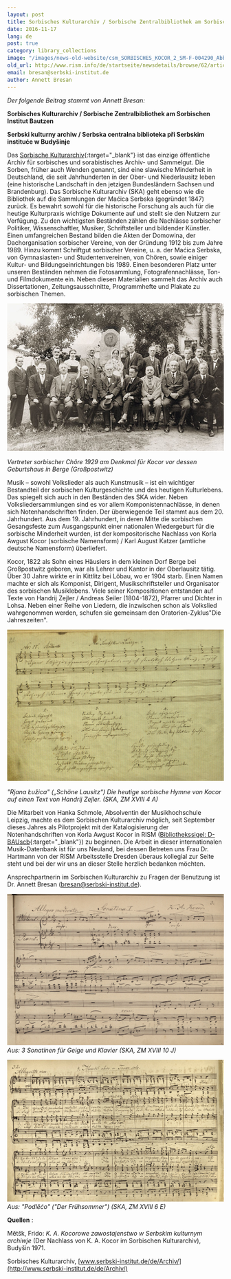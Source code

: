 ```yaml
---
layout: post
title: Sorbisches Kulturarchiv / Sorbische Zentralbibliothek am Sorbischen Institut Bautzen
date: 2016-11-17
lang: de
post: true
category: library_collections
image: "/images/news-old-website/csm_SORBISCHES_KOCOR_2_SM-F-004290_Abb04_ed12fc2ada.jpg"
old_url: http://www.rism.info/de/startseite/newsdetails/browse/62/article/64/the-archive-of-the-sorbian-institute-in-germany.html
email: bresan@serbski-institut.de
author: Annett Bresan
---
```


_Der folgende Beitrag stammt von Annett Bresan:_

**Sorbisches Kulturarchiv / Sorbische Zentralbibliothek am Sorbischen Institut Bautzen**

**Serbski kulturny archiw / Serbska centralna biblioteka při Serbskim instituće w Budyšinje**

Das [Sorbische Kulturarchiv](http://www.serbski-institut.de/de/Archiv/){:target="_blank"} ist das einzige öffentliche Archiv für sorbisches und sorabistisches Archiv- und Sammelgut. Die Sorben, früher auch Wenden genannt, sind eine slawische Minderheit in Deutschland, die seit Jahrhunderten in der Ober- und Niederlausitz leben (eine historische Landschaft in den jetzigen Bundesländern Sachsen und Brandenburg). Das Sorbische Kulturarchiv (SKA) geht ebenso wie die Bibliothek auf die Sammlungen der Maćica Serbska (gegründet 1847) zurück. Es bewahrt sowohl für die historische Forschung als auch für die heutige Kulturpraxis wichtige Dokumente auf und stellt sie den Nutzern zur Verfügung. Zu den wichtigsten Beständen zählen die Nachlässe sorbischer Politiker, Wissenschaftler, Musiker, Schriftsteller und bildender Künstler. Einen umfangreichen Bestand bilden die Akten der Domowina, der Dachorganisation sorbischer Vereine, von der Gründung 1912 bis zum Jahre 1989. Hinzu kommt Schriftgut sorbischer Vereine, u. a. der Maćica Serbska, von Gymnasiasten- und Studentenvereinen, von Chören, sowie einiger Kultur- und Bildungseinrichtungen bis 1989. Einen besonderen Platz unter unseren Beständen nehmen die Fotosammlung, Fotografennachlässe, Ton- und Filmdokumente ein. Neben diesen Materialien sammelt das Archiv auch Dissertationen, Zeitungsausschnitte, Programmhefte und Plakate zu sorbischen Themen.


![Representatives of Sorbian choirs, 1929](/resources-old-website/news/SORBISCHES_Chor1929_Nacoln._ch_-row_.jpg)

_Vertreter sorbischer Chöre 1929 am Denkmal für Kocor vor dessen Geburtshaus in Berge (Großpostwitz)_


Musik – sowohl Volkslieder als auch Kunstmusik – ist ein wichtiger Bestandteil der sorbischen Kulturgeschichte und des heutigen Kulturlebens. Das spiegelt sich auch in den Beständen des SKA wider. Neben Volksliedersammlungen sind es vor allem Komponistennachlässe, in denen sich Notenhandschriften finden. Der überwiegende Teil stammt aus dem 20. Jahrhundert. Aus dem 19. Jahrhundert, in deren Mitte die sorbischen Gesangsfeste zum Ausgangspunkt einer nationalen Wiedergeburt für die sorbische Minderheit wurden, ist der kompositorische Nachlass von Korla Awgust Kocor (sorbische Namensform) / Karl August Katzer (amtliche deutsche Namensform) überliefert.

Kocor, 1822 als Sohn eines Häuslers in dem kleinen Dorf Berge bei Großpostwitz geboren, war als Lehrer und Kantor in der Oberlausitz tätig. Über 30 Jahre wirkte er in Kittlitz bei Löbau, wo er 1904 starb. Einen Namen machte er sich als Komponist, Dirigent, Musikschriftsteller und Organisator des sorbischen Musiklebens. Viele seiner Kompositionen entstanden auf Texte von Handrij Zejler / Andreas Seiler (1804-1872), Pfarrer und Dichter in Lohsa. Neben einer Reihe von Liedern, die inzwischen schon als Volkslied wahrgenommen werden, schufen sie gemeinsam den Oratorien-Zyklus"Die Jahreszeiten".


![Rjana Łužica](/resources-old-website/news/SORBISCHES_ZM_XVIII_4A_Kocor_022-1.jpg)

_"Rjana Łužica" („Schöne Lausitz“) Die heutige sorbische Hymne von Kocor auf einen Text von Handrij Zejler. (SKA, ZM XVIII 4 A)_


Die Mitarbeit von Hanka Schmole, Absolventin der Musikhochschule Leipzig, machte es dem Sorbischen Kulturarchiv möglich, seit September dieses Jahres als Pilotprojekt mit der Katalogisierung der Notenhandschriften von Korla Awgust Kocor in RISM ([Bibliothekssigel: D-BAUscb](https://opac.rism.info/search?View=rism&siglum=D-BAUscb){:target="_blank"}) zu beginnen. Die Arbeit in dieser internationalen Musik-Datenbank ist für uns Neuland, bei dessen Betreten uns Frau Dr. Hartmann von der RISM Arbeitsstelle Dresden überaus kollegial zur Seite steht und bei der wir uns an dieser Stelle herzlich bedanken möchten.

Ansprechpartnerin im Sorbischen Kulturarchiv zu Fragen der Benutzung ist Dr. Annett Bresan ([bresan@serbski-institut.de](mailto:bresan@serbski-institut.de)).


![3 Sonatinen für Geige und Klavier](/resources-old-website/news/SORBISCHES_ZM_XVIII_10J_Kocor_003.jpg)
_Aus: 3 Sonatinen für Geige und Klavier (SKA, ZM XVIII 10 J)_


![Podlěćo](/resources-old-website/news/SORBISCHES_ZM_XVIII_6_E_32.jpg)
_Aus: "Podlěćo" ("Der Frühsommer") (SKA, ZM XVIII 6 E)_

**Quellen** :

Mětšk, Frido: _K. A._ _Kocorowe zawostajenstwo w Serbskim kulturnym archiwje_ (Der Nachlass von K. A. Kocor im Sorbischen Kulturarchiv), Budyšin 1971.

Sorbisches Kulturarchiv, [www.serbski-institut.de/de/Archiv/](http://www.serbski-institut.de/de/Archiv/)


